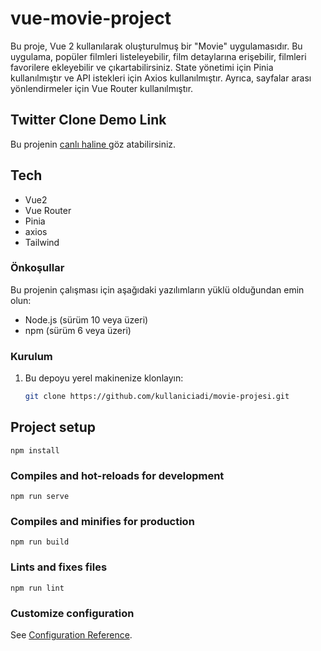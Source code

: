# vue-movie-project

Bu proje, Vue 2 kullanılarak oluşturulmuş bir "Movie" uygulamasıdır. Bu uygulama, popüler filmleri listeleyebilir, film detaylarına erişebilir, filmleri favorilere ekleyebilir ve çıkartabilirsiniz. State yönetimi için Pinia kullanılmıştır ve API istekleri için Axios kullanılmıştır. Ayrıca, sayfalar arası yönlendirmeler için Vue Router kullanılmıştır.

## Twitter Clone Demo Link
Bu projenin [canlı haline ]([https://example.com](https://vue-movie-project.vercel.app/#/)) göz atabilirsiniz.

## Tech
- Vue2
- Vue Router
- Pinia
- axios
- Tailwind

### Önkoşullar

Bu projenin çalışması için aşağıdaki yazılımların yüklü olduğundan emin olun:

- Node.js (sürüm 10 veya üzeri)
- npm (sürüm 6 veya üzeri)

### Kurulum

1. Bu depoyu yerel makinenize klonlayın:

   ```bash
   git clone https://github.com/kullaniciadi/movie-projesi.git


## Project setup
```
npm install
```

### Compiles and hot-reloads for development
```
npm run serve
```

### Compiles and minifies for production
```
npm run build
```

### Lints and fixes files
```
npm run lint
```

### Customize configuration
See [Configuration Reference](https://cli.vuejs.org/config/).
